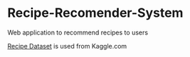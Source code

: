 # Recipe-Recomender-System
Web application to recommend recipes to users

[Recipe Dataset](https://www.kaggle.com/shuyangli94/food-com-recipes-and-user-interactions) is used from Kaggle.com
